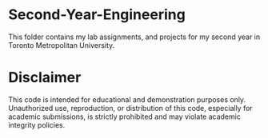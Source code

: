 # Second-Year-Engineering

This folder contains my lab assignments, and projects for my second year in Toronto Metropolitan University.

# Disclaimer
This code is intended for educational and demonstration purposes only. Unauthorized use, reproduction, or distribution of this code, especially for academic submissions, is strictly prohibited and may violate academic integrity policies.
